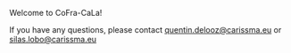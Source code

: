 Welcome to CoFra-CaLa!

If you have any questions, please contact quentin.delooz@carissma.eu or silas.lobo@carissma.eu

